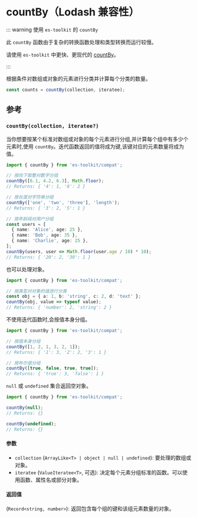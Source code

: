 # countBy（Lodash 兼容性）

::: warning 使用 `es-toolkit` 的 `countBy`

此 `countBy` 函数由于复杂的转换函数处理和类型转换而运行较慢。

请使用 `es-toolkit` 中更快、更现代的 [countBy](../../array/countBy.md)。

:::

根据条件对数组或对象的元素进行分类并计算每个分类的数量。

```typescript
const counts = countBy(collection, iteratee);
```

## 参考

### `countBy(collection, iteratee?)`

当你想要按某个标准对数组或对象的每个元素进行分组,并计算每个组中有多少个元素时,使用 `countBy`。迭代函数返回的值将成为键,该键对应的元素数量将成为值。

```typescript
import { countBy } from 'es-toolkit/compat';

// 按向下取整对数字分组
countBy([6.1, 4.2, 6.3], Math.floor);
// Returns: { '4': 1, '6': 2 }

// 按长度对字符串分组
countBy(['one', 'two', 'three'], 'length');
// Returns: { '3': 2, '5': 1 }

// 按年龄段对用户分组
const users = [
  { name: 'Alice', age: 25 },
  { name: 'Bob', age: 35 },
  { name: 'Charlie', age: 25 },
];
countBy(users, user => Math.floor(user.age / 10) * 10);
// Returns: { '20': 2, '30': 1 }
```

也可以处理对象。

```typescript
import { countBy } from 'es-toolkit/compat';

// 按类型对对象的值进行分类
const obj = { a: 1, b: 'string', c: 2, d: 'text' };
countBy(obj, value => typeof value);
// Returns: { 'number': 2, 'string': 2 }
```

不使用迭代函数时,会按值本身分组。

```typescript
import { countBy } from 'es-toolkit/compat';

// 按值本身分组
countBy([1, 2, 1, 3, 2, 1]);
// Returns: { '1': 3, '2': 2, '3': 1 }

// 按布尔值分组
countBy([true, false, true, true]);
// Returns: { 'true': 3, 'false': 1 }
```

`null` 或 `undefined` 集合返回空对象。

```typescript
import { countBy } from 'es-toolkit/compat';

countBy(null);
// Returns: {}

countBy(undefined);
// Returns: {}
```

#### 参数

- `collection` (`ArrayLike<T> | object | null | undefined`): 要处理的数组或对象。
- `iteratee` (`ValueIteratee<T>`, 可选): 决定每个元素分组标准的函数。可以使用函数、属性名或部分对象。

#### 返回值

(`Record<string, number>`): 返回包含每个组的键和该组元素数量的对象。
